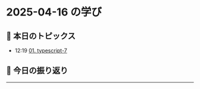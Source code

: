 # 2025-04-16 の学び

## 📝 本日のトピックス

- 12:19 [01. typescript-7](./01-typescript-7/)

## 📌 今日の振り返り



---